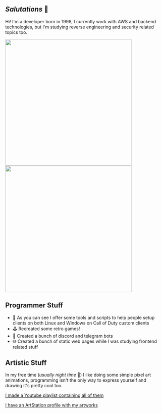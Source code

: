 ## *Salutations* 👋
Hi! I'm a developer born in 1998, I currently work with AWS and backend technologies, but I'm studying reverse engineering and security related topics too.

<img src="https://github.com/user-attachments/assets/de873013-7df4-4ca1-8596-ab3b52ea9df0" width="400" height="400"/>
<img src="https://github.com/user-attachments/assets/54c59d00-bdec-4aeb-a019-58ef46ee9fbe" width="400" height="400"/>


## Programmer Stuff
- 🚀 As you can see I offer some tools and scripts to help people setup clients on both Linux and Windows on Call of Duty custom clients
- 🕹️ Recreated some retro games!
- 🤖 Created a bunch of discord and telegram bots
- 🌐 Created a bunch of static web pages while I was studying frontend related stuff

## Artistic Stuff
In my free time (*usually night time* 🌙) I like doing some simple pixel art animations, programming isn't the only way to express yourself and drawing it's pretty cool too.

[I made a Youtube playlist containing all of them](https://www.youtube.com/playlist?list=PLt7-rFt-vkg-Rz6yp3cDInXw5yAJ6mS1j)

[I have an ArtStation profile with my artworks](https://tanooki_fra.artstation.com/)
